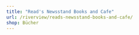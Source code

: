 ```yaml
---
title: "Read's Newsstand Books and Cafe"
url: /riverview/reads-newsstand-books-and-cafe/
shop: Bücher
---
```

